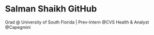 # Salman Shaikh GitHub

Grad @ University of South Florida | Prev-Intern @CVS Health & Analyst @Capegmini



